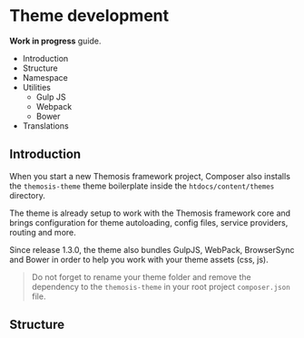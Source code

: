Theme development
=================

**Work in progress** guide.

- Introduction
- Structure
- Namespace
- Utilities
    - Gulp JS
    - Webpack
    - Bower
- Translations

Introduction
------------

When you start a new Themosis framework project, Composer also installs the `themosis-theme` theme boilerplate inside the `htdocs/content/themes` directory.

The theme is already setup to work with the Themosis framework core and brings configuration for theme autoloading, config files, service providers, routing and more.

Since release 1.3.0, the theme also bundles GulpJS, WebPack, BrowserSync and Bower in order to help you work with your theme assets (css, js).

> Do not forget to rename your theme folder and remove the dependency to the `themosis-theme` in your root project `composer.json` file.

Structure
---------


